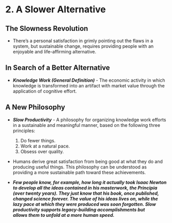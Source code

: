 # 2. A Slower Alternative

## The Slowness Revolution

- There’s a personal satisfaction in grimly pointing out the flaws in a system, but sustainable change, requires providing people with an enjoyable and life-affirming alternative.
## In Search of a Better Alternative

- ***Knowledge Work (General Definition)*** - The economic activity in which knowledge is transformed into an artifact with market value through the application of cognitive effort.
## A New Philosophy

- ***Slow Productivity*** - A philosophy for organizing knowledge work efforts in a sustainable and meaningful manner, based on the following three principles: 
	1. Do fewer things.
	2. Work at a natural pace.
	3. Obsess over quality.

- Humans derive great satisfaction from being good at what they do and producing useful things. This philosophy can be understood as providing a more sustainable path toward these achievements.

- ***Few people know, for example, how long it actually took Isaac Newton to develop all the ideas contained in his masterwork, the Principia (over twenty years). They just know that his book, once published, changed science forever. The value of his ideas lives on, while the lazy pace at which they were produced was soon forgotten. Slow productivity supports legacy-building accomplishments but allows them to unfold at a more human speed.***